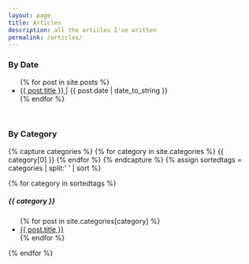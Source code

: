 ```yaml
---
layout: page
title: Articles
description: all the articles I've written
permalink: /articles/
---
```


<div class="container">
<!-- Article List -->
<h3>By Date</h3>
<ul class="list-unstyled">
{% for post in site.posts %}
  <li>
    <a href="{{ post.url }}">{{ post.title }} </a>| {{ post.date | date_to_string }}
  </li>
{% endfor %}
</ul><br/>


<!-- Category List  -->
<h3>By Category</h3>
{% capture categories %}
  {% for category in site.categories %}
    {{ category[0] }}
  {% endfor %}
{% endcapture %}
{% assign sortedtags = categories | split:' ' | sort %}

{% for category in sortedtags %}
  <h5 id="{{ tag }}">{{ category }}</h5>
  <ul class="list-unstyled">
  {% for post in site.categories[category] %}
    <li><a href="{{ post.url }}">{{ post.title }}</a></li>
  {% endfor %}
  </ul>
{% endfor %}
</div>